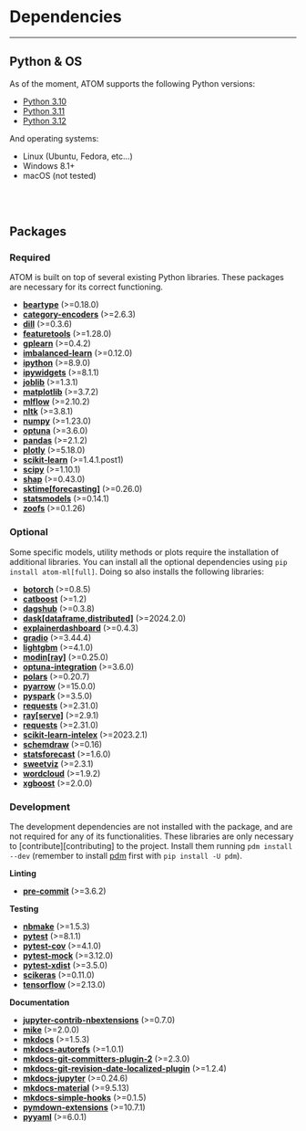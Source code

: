 # Dependencies
--------------

## Python & OS

As of the moment, ATOM supports the following Python versions:

* [Python 3.10](https://www.python.org/downloads/release/python-3100/)
* [Python 3.11](https://www.python.org/downloads/release/python-3110/)
* [Python 3.12](https://www.python.org/downloads/release/python-3120/)

And operating systems:

 * Linux (Ubuntu, Fedora, etc...)
 * Windows 8.1+
 * macOS (not tested)

<br><br>


## Packages

### Required

ATOM is built on top of several existing Python libraries. These
packages are necessary for its correct functioning.

* **[beartype](https://beartype.readthedocs.io/en/latest/)** (>=0.18.0)
* **[category-encoders](https://contrib.scikit-learn.org/categorical-encoding/index.html)** (>=2.6.3)
* **[dill](https://pypi.org/project/dill/)** (>=0.3.6)
* **[featuretools](https://www.featuretools.com/)** (>=1.28.0)
* **[gplearn](https://gplearn.readthedocs.io/en/stable/index.html)** (>=0.4.2)
* **[imbalanced-learn](https://imbalanced-learn.readthedocs.io/en/stable/api.html)** (>=0.12.0)
* **[ipython](https://ipython.readthedocs.io/en/stable/)** (>=8.9.0)
* **[ipywidgets](https://pypi.org/project/ipywidgets/)** (>=8.1.1)
* **[joblib](https://joblib.readthedocs.io/en/latest/)** (>=1.3.1)
* **[matplotlib](https://matplotlib.org/)** (>=3.7.2)
* **[mlflow](https://mlflow.org/)** (>=2.10.2)
* **[nltk](https://www.nltk.org/)** (>=3.8.1)
* **[numpy](https://numpy.org/)** (>=1.23.0)
* **[optuna](https://optuna.org/)** (>=3.6.0)
* **[pandas](https://pandas.pydata.org/)** (>=2.1.2)
* **[plotly](https://plotly.com/python/)** (>=5.18.0)
* **[scikit-learn](https://scikit-learn.org/stable/)** (>=1.4.1.post1)
* **[scipy](https://www.scipy.org/)** (>=1.10.1)
* **[shap](https://github.com/slundberg/shap/)** (>=0.43.0)
* **[sktime[forecasting]](http://www.sktime.net/en/latest/)** (>=0.26.0)
* **[statsmodels](https://www.statsmodels.org/stable/index.html)** (>=0.14.1)
* **[zoofs](https://jaswinder9051998.github.io/zoofs/)** (>=0.1.26)


### Optional

Some specific models, utility methods or plots require the installation of
additional libraries. You can install all the optional dependencies using
`pip install atom-ml[full]`. Doing so also installs the following libraries:

* **[botorch](https://botorch.org/docs/introduction)** (>=0.8.5)
* **[catboost](https://catboost.ai/docs/concepts/about.html)** (>=1.2)
* **[dagshub](https://github.com/DagsHub/client)** (>=0.3.8)
* **[dask[dataframe,distributed]](https://dask.org/)** (>=2024.2.0)
* **[explainerdashboard](https://explainerdashboard.readthedocs.io/en/latest/)** (>=0.4.3)
* **[gradio](https://github.com/gradio-app/gradio)** (>=3.44.4)
* **[lightgbm](https://lightgbm.readthedocs.io/en/latest/)** (>=4.1.0)
* **[modin[ray]](https://modin.readthedocs.io/en/stable/)** (>=0.25.0)
* **[optuna-integration](https://optuna-integration.readthedocs.io/en/latest/index.html)** (>=3.6.0)
* **[polars](https://pola.rs/)** (>=0.20.7)
* **[pyarrow](https://arrow.apache.org/docs/python/)** (>=15.0.0)
* **[pyspark](https://github.com/apache/spark/tree/master/python)** (>=3.5.0)
* **[requests](https://requests.readthedocs.io/en/latest/)** (>=2.31.0)
* **[ray[serve]](https://docs.ray.io/en/latest/)** (>=2.9.1)
* **[requests](https://requests.readthedocs.io/en/latest/)** (>=2.31.0)
* **[scikit-learn-intelex](https://github.com/intel/scikit-learn-intelex)** (>=2023.2.1)
* **[schemdraw](https://schemdraw.readthedocs.io/en/latest/index.html)** (>=0.16)
* **[statsforecast](https://github.com/Nixtla/statsforecast/)** (>=1.6.0)
* **[sweetviz](https://github.com/fbdesignpro/sweetviz)** (>=2.3.1)
* **[wordcloud](http://amueller.github.io/word_cloud/)** (>=1.9.2)
* **[xgboost](https://xgboost.readthedocs.io/en/latest/)** (>=2.0.0)


### Development

The development dependencies are not installed with the package, and are
not required for any of its functionalities. These libraries are only
necessary to [contribute][contributing] to the project. Install them
running `pdm install --dev` (remember to install [pdm](https://pdm-project.org/latest/) first with
`pip install -U pdm`).

**Linting**

* **[pre-commit](https://pre-commit.com/)** (>=3.6.2)

**Testing**

* **[nbmake](https://github.com/treebeardtech/nbmake)** (>=1.5.3)
* **[pytest](https://docs.pytest.org/en/latest/)** (>=8.1.1)
* **[pytest-cov](https://pytest-cov.readthedocs.io/en/latest/)** (>=4.1.0)
* **[pytest-mock](https://github.com/pytest-dev/pytest-mock/)** (>=3.12.0)
* **[pytest-xdist](https://github.com/pytest-dev/pytest-xdist)** (>=3.5.0)
* **[scikeras](https://github.com/adriangb/scikeras)** (>=0.11.0)
* **[tensorflow](https://www.tensorflow.org/learn)** (>=2.13.0)

**Documentation**

* **[jupyter-contrib-nbextensions](https://github.com/ipython-contrib/jupyter_contrib_nbextensions)** (>=0.7.0)
* **[mike](https://github.com/jimporter/mike)** (>=2.0.0)
* **[mkdocs](https://www.mkdocs.org/)** (>=1.5.3)
* **[mkdocs-autorefs](https://mkdocstrings.github.io/autorefs/)** (>=1.0.1)
* **[mkdocs-git-committers-plugin-2](https://github.com/ojacques/mkdocs-git-committers-plugin-2/)** (>=2.3.0)
* **[mkdocs-git-revision-date-localized-plugin](https://github.com/timvink/mkdocs-git-revision-date-localized-plugin)** (>=1.2.4)
* **[mkdocs-jupyter](https://github.com/danielfrg/mkdocs-jupyter)** (>=0.24.6)
* **[mkdocs-material](https://squidfunk.github.io/mkdocs-material/)** (>=9.5.13)
* **[mkdocs-simple-hooks](https://github.com/aklajnert/mkdocs-simple-hooks)** (>=0.1.5)
* **[pymdown-extensions](https://github.com/facelessuser/pymdown-extensions)** (>=10.7.1)
* **[pyyaml](https://pyyaml.org/)** (>=6.0.1)
